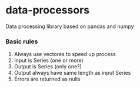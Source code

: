 # data-processors
Data processing library based on pandas and numpy

### Basic rules
1. Always use vectores to speed up process
1. Input is Series (one or more)
1. Output is Series (only one?)
1. Output always have same length as input Series
1. Errors are returned as nulls